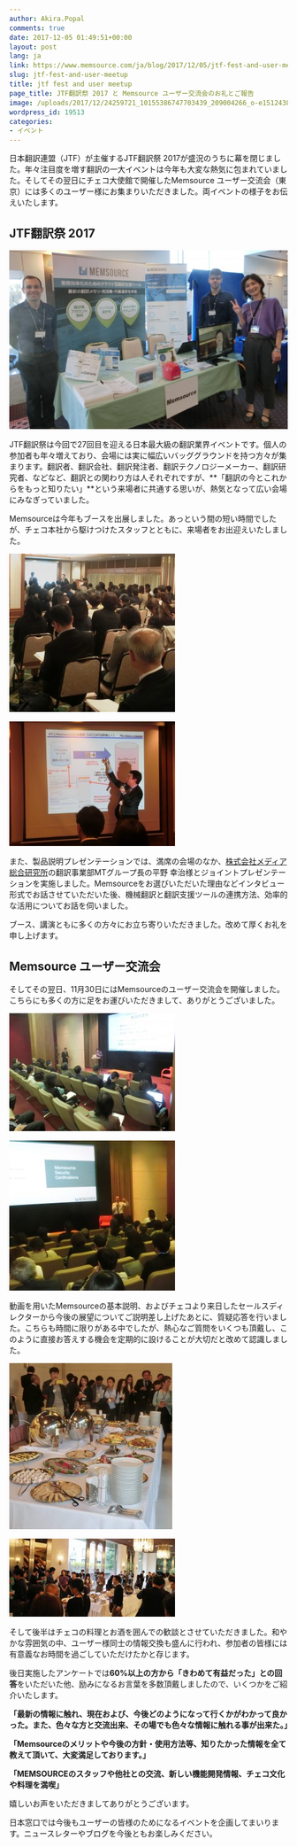 ```yaml
---
author: Akira.Popal
comments: true
date: 2017-12-05 01:49:51+00:00
layout: post
lang: ja
link: https://www.memsource.com/ja/blog/2017/12/05/jtf-fest-and-user-meetup/
slug: jtf-fest-and-user-meetup
title: jtf fest and user meetup
page_title: JTF翻訳祭 2017 と Memsource ユーザー交流会のお礼とご報告
image: /uploads/2017/12/24259721_10155386747703439_209004266_o-e1512438524860.jpg
wordpress_id: 19513
categories:
- イベント
---
```


日本翻訳連盟（JTF）が主催するJTF翻訳祭 2017が盛況のうちに幕を閉じました。年々注目度を増す翻訳の一大イベントは今年も大変な熱気に包まれていました。そしてその翌日にチェコ大使館で開催したMemsource ユーザー交流会（東京）には多くのユーザー様にお集まりいただきました。両イベントの様子をお伝えいたします。

<!-- more -->

## JTF翻訳祭 2017

[![メムソースブース](/uploads/2017/12/CIMG0686-1024x657.jpg)](/uploads/2017/12/CIMG0686.jpg)

JTF翻訳祭は今回で27回目を迎える日本最大級の翻訳業界イベントです。個人の参加者も年々増えており、会場には実に幅広いバッググラウンドを持つ方々が集まります。翻訳者、翻訳会社、翻訳発注者、翻訳テクノロジーメーカー、翻訳研究者、などなど、翻訳との関わり方は人それぞれですが、**「翻訳の今とこれからをもっと知りたい」**という来場者に共通する思いが、熱気となって広い会場にみなぎっていました。

Memsourceは今年もブースを出展しました。あっという間の短い時間でしたが、チェコ本社から駆けつけたスタッフとともに、来場者をお出迎えいたしました。

[![Memsourcse製品プレゼンテーション](/uploads/2017/12/CIMG0696-300x286.jpg)](/uploads/2017/12/CIMG0696.jpg)

[![機械翻訳とMemsourceの連携について](/uploads/2017/12/CIMG0714-300x225.jpg)](/uploads/2017/12/CIMG0714.jpg)

また、製品説明プレゼンテーションでは、満席の会場のなか、[株式会社メディア総合研究所](http://www.mediasoken.jp/)の翻訳事業部MTグループ長の平野 幸治様とジョイントプレゼンテーションを実施しました。Memsourceをお選びいただいた理由などインタビュー形式でお話させていただいた後、機械翻訳と翻訳支援ツールの連携方法、効率的な活用についてお話を伺いました。

ブース、講演ともに多くの方々にお立ち寄りいただきました。改めて厚くお礼を申し上げます。

## Memsource ユーザー交流会

そしてその翌日、11月30日にはMemsourceのユーザー交流会を開催しました。こちらにも多くの方に足をお運びいただきまして、ありがとうございました。

[![User Training](/uploads/2017/12/CIMG07211-300x213.jpg)](/uploads/2017/12/CIMG07211.jpg)

[![セールスディレクターJosefからMemsource社と今後の展望について](/uploads/2017/12/CIMG0734-1-300x271.jpg)](/uploads/2017/12/CIMG0734-1.jpg)

動画を用いたMemsourceの基本説明、およびチェコより来日したセールスディレクターから今後の展望についてご説明差し上げたあとに、質疑応答を行いました。こちらも時間に限りがある中でしたが、熱心なご質問をいくつも頂戴し、このように直接お答えする機会を定期的に設けることが大切だと改めて認識しました。

[![チェコ大使館のお料理](/uploads/2017/12/CIMG0739-295x300.jpg)](/uploads/2017/12/CIMG0739.jpg)

[![ユーザー様同士の歓談タイム](/uploads/2017/12/24271407_10155386747948439_1529413546_o-300x141.jpg)](/uploads/2017/12/24271407_10155386747948439_1529413546_o.jpg)

そして後半はチェコの料理とお酒を囲んでの歓談とさせていただきました。和やかな雰囲気の中、ユーザー様同士の情報交換も盛んに行われ、参加者の皆様には有意義なお時間を過ごしていただけたかと存じます。

後日実施したアンケートでは**60%以上の方から「きわめて有益だった」との回答**をいただいた他、励みになるお言葉を多数頂戴しましたので、いくつかをご紹介いたします。

**「最新の情報に触れ、現在および、今後どのようになって行くかがわかって良かった。また、色々な方と交流出来、その場でも色々な情報に触れる事が出来た。」**

**「Memsourceのメリットや今後の方針・使用方法等、知りたかった情報を全て教えて頂いて、大変満足しております。」**

**「MEMSOURCEのスタッフや他社との交流、新しい機能開発情報、チェコ文化や料理を満喫」**

嬉しいお声をいただきましてありがとうございます。

日本窓口では今後もユーザーの皆様のためになるイベントを企画してまいります。ニュースレターやブログを今後ともお楽しみください。
